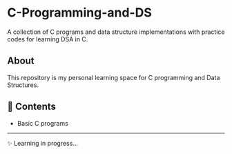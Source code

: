 # C-Programming-and-DS

A collection of C programs and data structure implementations with practice codes for learning DSA in C.

## About

This repository is my personal learning space for C programming and Data Structures.

## 📂 Contents

- Basic C programs

---

✨ Learning in progress...
